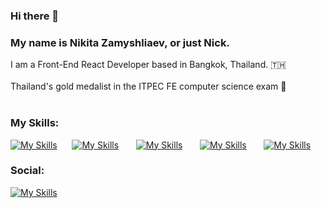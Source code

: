 <h3>
Hi there 👋
</h3>
<h3>
My name is Nikita Zamyshliaev, or just Nick.
</h3>

I am a Front-End React Developer based in Bangkok, Thailand. 🇹🇭
<br></br>
Thailand's gold medalist in the ITPEC FE computer science exam 🏅
<br></br>

<h3>
My Skills:
</h3>

[![My Skills](https://skillicons.dev/icons?i=react,js,ts)](https://skillicons.dev) &nbsp;&nbsp;&nbsp;&nbsp;&nbsp;[![My Skills](https://skillicons.dev/icons?i=nextjs,redux)](https://skillicons.dev) &nbsp;&nbsp;&nbsp;&nbsp;&nbsp; [![My Skills](https://skillicons.dev/icons?i=html,css)](https://skillicons.dev) &nbsp;&nbsp;&nbsp;&nbsp;&nbsp; [![My Skills](https://skillicons.dev/icons?i=scss,tailwind)](https://skillicons.dev) &nbsp;&nbsp;&nbsp;&nbsp;&nbsp; [![My Skills](https://skillicons.dev/icons?i=figma)](https://skillicons.dev)

<h3>
Social:
</h3>

  [![My Skills](https://skillicons.dev/icons?i=linkedin)](https://www.linkedin.com/in/onigiriking/)
  


